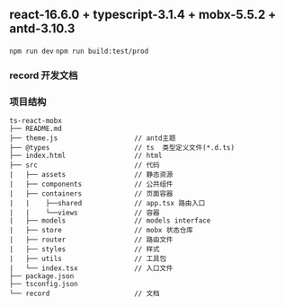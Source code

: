 ## react-16.6.0 + typescript-3.1.4 + mobx-5.5.2 + antd-3.10.3

`npm run dev`
`npm run build:test/prod`

### record 开发文档


### 项目结构

```
ts-react-mobx
├── README.md
├── theme.js                   // antd主题
├── @types                     // ts  类型定义文件(*.d.ts)
├── index.html                 // html
├── src                        // 代码
|   ├── assets                 // 静态资源
|   ├── components             // 公共组件
|   ├── containers             // 页面容器
|   |    ├──shared             // app.tsx 路由入口
|   |    └──views              // 容器
|   ├── models                 // models interface
|   ├── store                  // mobx 状态仓库
|   ├── router                 // 路由文件
|   ├── styles                 // 样式
|   ├── utils                  // 工具包
|   └── index.tsx              // 入口文件
├── package.json
├── tsconfig.json
└── record                     // 文档
```